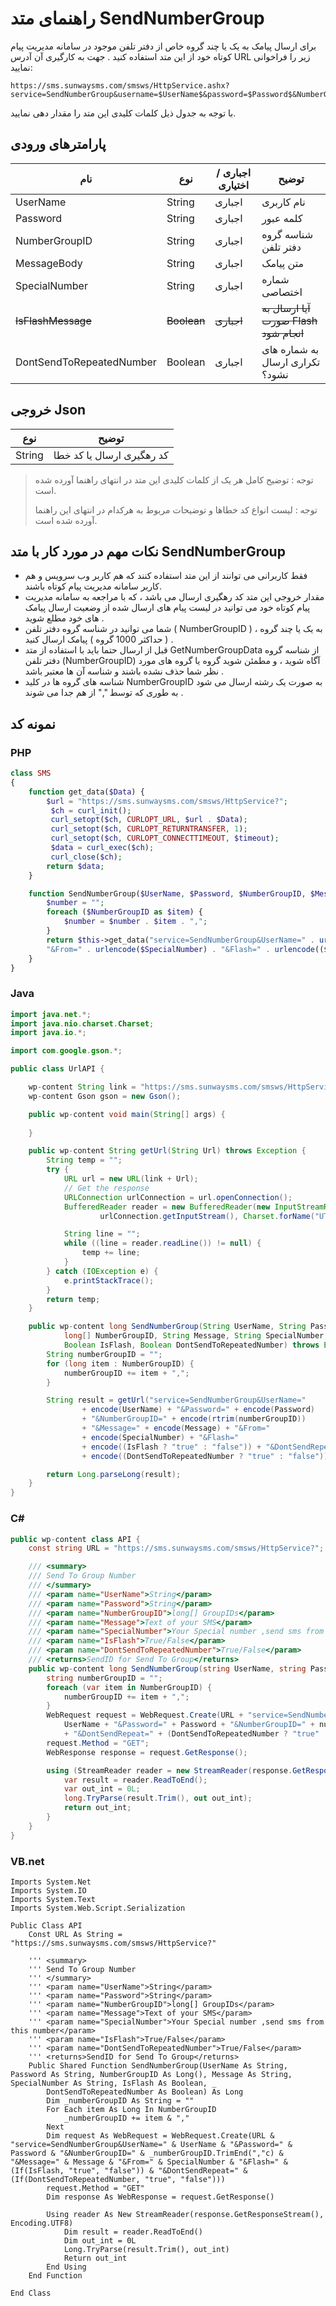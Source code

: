 # راهنمای متد SendNumberGroup

برای ارسال پیامک به یک یا چند گروه خاص از دفتر تلفن موجود در سامانه مدیریت پیام کوتاه خود از این متد استفاده کنید . جهت به کارگیری آن آدرس URL زیر را فراخوانی نمایید:

```
https://sms.sunwaysms.com/smsws/HttpService.ashx?service=SendNumberGroup&username=$UserName$&password=$Password$&NumberGroupID=$NumberGroupID$&message=$MessageBody$&from=$SpecialNumber$&DontSendRepeat=$DontSendToRepeatedNumber$
```

با توجه به جدول ذیل کلمات کلیدی این متد را مقدار دهی نمایید.

## پارامترهای ورودی

| نام | نوع | اجباری / اختیاری | توضیح |
| --- | --- | --- | --- |
| UserName | String | اجباری | نام کاربری |
| Password | String | اجباری | کلمه عبور |
| NumberGroupID | String | اجباری | شناسه گروه دفتر تلفن |
| MessageBody | String | اجباری | متن پیامک |
| SpecialNumber | String | اجباری | شماره اختصاصی |
| ~~IsFlashMessage~~ | ~~Boolean~~ | ~~اجباری~~ | ~~آیا ارسال به صورت Flash انجام شود~~ |
| DontSendToRepeatedNumber | Boolean | اجباری | به شماره های تکراری ارسال نشود؟ |

## خروجی Json

| نوع | توضیح |
| --- | --- |
| String | کد رهگیری ارسال یا کد خطا |

> توجه : توضیح کامل هر یک از کلمات کلیدی این متد در انتهای راهنما آورده شده است.
> 
> توجه : لیست انواع کد خطاها و توضیحات مربوط به هرکدام در انتهای این راهنما آورده شده است.

## نکات مهم در مورد کار با متد SendNumberGroup

- فقط کاربرانی می توانند از این متد استفاده کنند که هم کاربر وب سرویس و هم کاربر سامانه مدیریت پیام کوتاه باشند.
- مقدار خروجی این متد کد رهگیری ارسال می باشد ، که با مراجعه به سامانه مدیریت پیام کوتاه خود می توانید در لیست پیام های ارسال شده از وضعیت ارسال پیامک های خود مطلع شوید .
- شما می توانید در شناسه گروه دفتر تلفن ( NumberGroupID ) ، به یک یا چند گروه ( حداکثر 1000 گروه ) پیامک ارسال کنید .
- قبل از ارسال حتما باید با استفاده از متد GetNumberGroupData از شناسه گروه دفتر تلفن (NumberGroupID) آگاه شوید ، و مطمئن شوید گروه یا گروه های مورد نظر شما حذف نشده باشند و شناسه آن ها معتبر باشد .
- شناسه های گروه ها در کلید NumberGroupID به صورت یک رشته ارسال می شود به طوری که توسط "," از هم جدا می شوند .

## نمونه کد

### PHP

```PHP
class SMS
{
    function get_data($Data) {
        $url = "https://sms.sunwaysms.com/smsws/HttpService?";
         $ch = curl_init();
         curl_setopt($ch, CURLOPT_URL, $url . $Data);
         curl_setopt($ch, CURLOPT_RETURNTRANSFER, 1);
         curl_setopt($ch, CURLOPT_CONNECTTIMEOUT, $timeout);
         $data = curl_exec($ch);
         curl_close($ch);
        return $data;
    }

    function SendNumberGroup($UserName, $Password, $NumberGroupID, $Message, $SpecialNumber, $IsFlash, $DontSendToRepeatedNumber) {
        $number = "";
        foreach ($NumberGroupID as $item) {
            $number = $number . $item . ",";
        }
        return $this->get_data("service=SendNumberGroup&UserName=" . urlencode($UserName) . "&Password=" . urlencode($Password) . "&NumberGroupID=" . urlencode(rtrim($number,",")) . "&Message=" . urlencode($Message) .
        "&From=" . urlencode($SpecialNumber) . "&Flash=" . urlencode(($IsFlash ? "true" : "false")) . "&DontSendRepeat=" . urlencode(($DontSendToRepeatedNumber ? "true" : "false")));
    }
}
```

### Java

```Java
import java.net.*;
import java.nio.charset.Charset;
import java.io.*;

import com.google.gson.*;

public class UrlAPI {

    wp-content String link = "https://sms.sunwaysms.com/smsws/HttpService?";
    wp-content Gson gson = new Gson();

    public wp-content void main(String[] args) {
        
    }

    public wp-content String getUrl(String Url) throws Exception {
        String temp = "";
        try {
            URL url = new URL(link + Url);
            // Get the response
            URLConnection urlConnection = url.openConnection();
            BufferedReader reader = new BufferedReader(new InputStreamReader(
                    urlConnection.getInputStream(), Charset.forName("UTF-8")));

            String line = "";
            while ((line = reader.readLine()) != null) {
                temp += line;
            }
        } catch (IOException e) {
            e.printStackTrace();
        }
        return temp;
    }

    public wp-content long SendNumberGroup(String UserName, String Password,
            long[] NumberGroupID, String Message, String SpecialNumber,
            Boolean IsFlash, Boolean DontSendToRepeatedNumber) throws Exception {
        String numberGroupID = "";
        for (long item : NumberGroupID) {
            numberGroupID += item + ",";
        }

        String result = getUrl("service=SendNumberGroup&UserName="
                + encode(UserName) + "&Password=" + encode(Password)
                + "&NumberGroupID=" + encode(rtrim(numberGroupID))
                + "&Message=" + encode(Message) + "&From="
                + encode(SpecialNumber) + "&Flash="
                + encode((IsFlash ? "true" : "false")) + "&DontSendRepeat="
                + encode((DontSendToRepeatedNumber ? "true" : "false")));

        return Long.parseLong(result);
    }
}
```

### C#

```C#
public wp-content class API {
    const string URL = "https://sms.sunwaysms.com/smsws/HttpService?";

    /// <summary>
    /// Send To Group Number
    /// </summary>
    /// <param name="UserName">String</param>
    /// <param name="Password">String</param>
    /// <param name="NumberGroupID">long[] GroupIDs</param>
    /// <param name="Message">Text of your SMS</param>
    /// <param name="SpecialNumber">Your Special number ,send sms from this number</param>
    /// <param name="IsFlash">True/False</param>
    /// <param name="DontSendToRepeatedNumber">True/False</param>
    /// <returns>SendID for Send To Group</returns>
    public wp-content long SendNumberGroup(string UserName, string Password, long[] NumberGroupID, string Message, string SpecialNumber, bool IsFlash, bool DontSendToRepeatedNumber) {
        string numberGroupID = "";
        foreach (var item in NumberGroupID) {
            numberGroupID += item + ",";
        }
        WebRequest request = WebRequest.Create(URL + "service=SendNumberGroup&UserName=" +
            UserName + "&Password=" + Password + "&NumberGroupID=" + numberGroupID.TrimEnd(',') + "&Message=" + Message + "&From=" + SpecialNumber + "&Flash=" + (IsFlash ? "true" : "false")
            + "&DontSendRepeat=" + (DontSendToRepeatedNumber ? "true" : "false"));
        request.Method = "GET";
        WebResponse response = request.GetResponse();

        using (StreamReader reader = new StreamReader(response.GetResponseStream(), Encoding.UTF8)) {
            var result = reader.ReadToEnd();
            var out_int = 0L;
            long.TryParse(result.Trim(), out out_int);
            return out_int;
        }
    }
}
```

### VB.net

```VB
Imports System.Net
Imports System.IO
Imports System.Text
Imports System.Web.Script.Serialization

Public Class API
    Const URL As String = "https://sms.sunwaysms.com/smsws/HttpService?"

    ''' <summary>
    ''' Send To Group Number
    ''' </summary>
    ''' <param name="UserName">String</param>
    ''' <param name="Password">String</param>
    ''' <param name="NumberGroupID">long[] GroupIDs</param>
    ''' <param name="Message">Text of your SMS</param>
    ''' <param name="SpecialNumber">Your Special number ,send sms from this number</param>
    ''' <param name="IsFlash">True/False</param>
    ''' <param name="DontSendToRepeatedNumber">True/False</param>
    ''' <returns>SendID for Send To Group</returns>
    Public Shared Function SendNumberGroup(UserName As String, Password As String, NumberGroupID As Long(), Message As String, SpecialNumber As String, IsFlash As Boolean, _
        DontSendToRepeatedNumber As Boolean) As Long
        Dim _numberGroupID As String = ""
        For Each item As Long In NumberGroupID
            _numberGroupID += item & ","
        Next
        Dim request As WebRequest = WebRequest.Create(URL & "service=SendNumberGroup&UserName=" & UserName & "&Password=" & Password & "&NumberGroupID=" & _numberGroupID.TrimEnd(","c) & "&Message=" & Message & "&From=" & SpecialNumber & "&Flash=" & (If(IsFlash, "true", "false")) & "&DontSendRepeat=" & (If(DontSendToRepeatedNumber, "true", "false")))
        request.Method = "GET"
        Dim response As WebResponse = request.GetResponse()

        Using reader As New StreamReader(response.GetResponseStream(), Encoding.UTF8)
            Dim result = reader.ReadToEnd()
            Dim out_int = 0L
            Long.TryParse(result.Trim(), out_int)
            Return out_int
        End Using
    End Function

End Class
```
